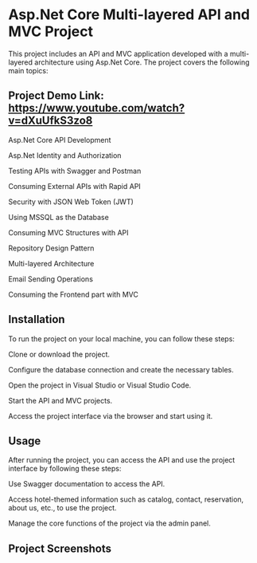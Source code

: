 # Asp.Net Core Multi-layered API and MVC Project
This project includes an API and MVC application developed with a multi-layered architecture using Asp.Net Core. The project covers the following main topics:

## Project Demo Link: https://www.youtube.com/watch?v=dXuUfkS3zo8

Asp.Net Core API Development

Asp.Net Identity and Authorization

Testing APIs with Swagger and Postman

Consuming External APIs with Rapid API

Security with JSON Web Token (JWT)

Using MSSQL as the Database

Consuming MVC Structures with API

Repository Design Pattern

Multi-layered Architecture

Email Sending Operations

Consuming the Frontend part with MVC



## Installation

To run the project on your local machine, you can follow these steps:



Clone or download the project.

Configure the database connection and create the necessary tables.

Open the project in Visual Studio or Visual Studio Code.

Start the API and MVC projects.

Access the project interface via the browser and start using it.

## Usage

After running the project, you can access the API and use the project interface by following these steps:


Use Swagger documentation to access the API.

Access hotel-themed information such as catalog, contact, reservation, about us, etc., to use the project.

Manage the core functions of the project via the admin panel.


## Project Screenshots



